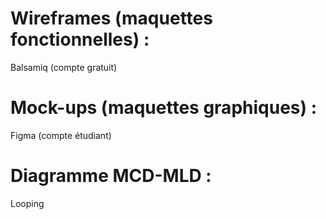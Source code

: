 # Wireframes (maquettes fonctionnelles) :
Balsamiq (compte gratuit)

# Mock-ups (maquettes graphiques) :
Figma (compte étudiant)

# Diagramme MCD-MLD :
Looping

